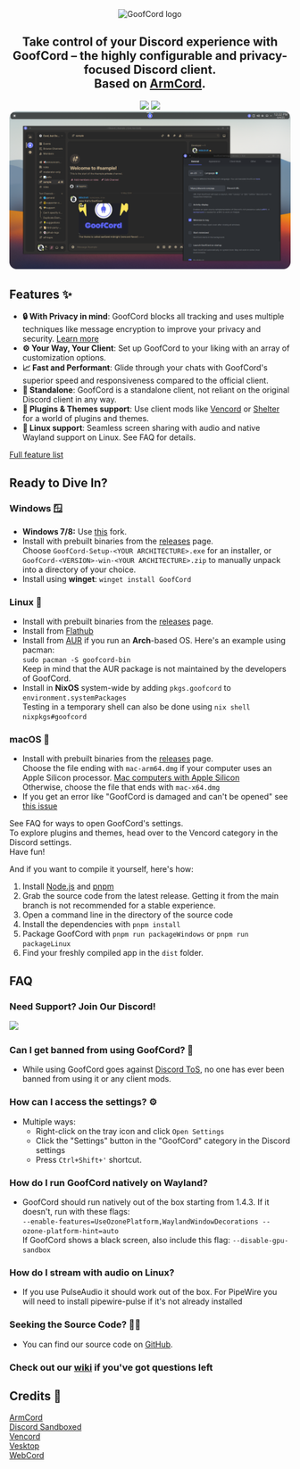 <div align="center">
<img src="assetsDev/gf_logo_full.png" width="520" alt="GoofCord logo">
<h2>Take control of your Discord experience with GoofCord – the highly configurable and privacy-focused Discord client.<br>Based on <a href="https://github.com/ArmCord/ArmCord">ArmCord</a>.</h2>
<img src="https://img.shields.io/github/downloads/Milkshiift/GoofCord/total">
<img src="https://img.shields.io/github/license/Milkshiift/GoofCord"><br>
<img src="assetsDev/screenshot1_rounded.png" width="520" alt="Screenshot of GoofCord">
</div>

## Features :sparkles:
- **:lock: With Privacy in mind**: GoofCord blocks all tracking and uses multiple techniques like message encryption to improve your privacy and security. [Learn more](https://github.com/Milkshiift/GoofCord/wiki/Privacy-FAQ)
- **:gear: Your Way, Your Client**: Set up GoofCord to your liking with an array of customization options.
- **:chart_with_upwards_trend: Fast and Performant**: Glide through your chats with GoofCord's superior speed and responsiveness compared to the official client. 
- **:bookmark: Standalone**: GoofCord is a standalone client, not reliant on the original Discord client in any way.
- **:electric_plug: Plugins & Themes support**: Use client mods like [Vencord](https://github.com/Vendicated/Vencord) or [Shelter](https://github.com/uwu/shelter) for a world of plugins and themes.
- **🐧 Linux support**: Seamless screen sharing with audio and native Wayland support on Linux. See FAQ for details.
    
[Full feature list](https://github.com/Milkshiift/GoofCord/wiki)

## Ready to Dive In?
### Windows 🪟

* **Windows 7/8:** Use [this](https://github.com/Alex313031/GoofCord-Win7) fork.
* Install with prebuilt binaries from the [releases](https://github.com/Milkshiift/GoofCord/releases/latest) page.    
Choose `GoofCord-Setup-<YOUR ARCHITECTURE>.exe` for an installer, or    
`GoofCord-<VERSION>-win-<YOUR ARCHITECTURE>.zip` to manually unpack into a directory of your choice.
* Install using **winget**: `winget install GoofCord`

### Linux 🐧

* Install with prebuilt binaries from the [releases](https://github.com/Milkshiift/GoofCord/releases/latest) page.
* Install from [Flathub](https://flathub.org/apps/io.github.milkshiift.GoofCord)
* Install from [AUR](https://aur.archlinux.org/packages/goofcord-bin) if you run an **Arch**-based OS. Here's an example using pacman:    
`sudo pacman -S goofcord-bin`    
Keep in mind that the AUR package is not maintained by the developers of GoofCord.
* Install in **NixOS** system-wide by adding ``pkgs.goofcord`` to ``environment.systemPackages``     
Testing in a temporary shell can also be done using ``nix shell nixpkgs#goofcord``

### macOS 🍏

* Install with prebuilt binaries from the [releases](https://github.com/Milkshiift/GoofCord/releases/latest) page.    
Choose the file ending with `mac-arm64.dmg` if your computer uses an Apple Silicon processor. [Mac computers with Apple Silicon](https://support.apple.com/en-us/HT211814)      
Otherwise, choose the file that ends with `mac-x64.dmg`
* If you get an error like "GoofCord is damaged and can't be opened" see [this issue](https://github.com/Milkshiift/GoofCord/issues/7)

See FAQ for ways to open GoofCord's settings.    
To explore plugins and themes, head over to the Vencord category in the Discord settings.    
Have fun!
    
And if you want to compile it yourself, here's how:
1. Install [Node.js](https://nodejs.dev) and [pnpm](https://pnpm.io/installation#using-npm)
2. Grab the source code from the latest release. Getting it from the main branch is not recommended for a stable experience.
3. Open a command line in the directory of the source code
4. Install the dependencies with `pnpm install`
5. Package GoofCord with `pnpm run packageWindows` or `pnpm run packageLinux`
6. Find your freshly compiled app in the `dist` folder.

## FAQ
### Need Support? Join Our Discord!
[![](https://dcbadge.vercel.app/api/server/CZc4bpnjmm)](https://discord.gg/CZc4bpnjmm)

### Can I get banned from using GoofCord? 🤔
- While using GoofCord goes against [Discord ToS](https://discord.com/terms#software-in-discord%E2%80%99s-services), no one has ever been banned from using it or any client mods.

### How can I access the settings? ⚙️
- Multiple ways:
  - Right-click on the tray icon and click `Open Settings`
  - Click the "Settings" button in the "GoofCord" category in the Discord settings
  - Press `Ctrl+Shift+'` shortcut.

### How do I run GoofCord natively on Wayland?
- GoofCord should run natively out of the box starting from 1.4.3. If it doesn't, run with these flags:    
`--enable-features=UseOzonePlatform,WaylandWindowDecorations --ozone-platform-hint=auto`    
If GoofCord shows a black screen, also include this flag: `--disable-gpu-sandbox`

### How do I stream with audio on Linux?
- If you use PulseAudio it should work out of the box. For PipeWire you will need to install pipewire-pulse if it's not already installed

### Seeking the Source Code? 🕵️‍♂️
- You can find our source code on [GitHub](https://github.com/Milkshiift/GoofCord/).

### Check out our [wiki](https://github.com/Milkshiift/GoofCord/wiki) if you've got questions left

## Credits 🙌

[ArmCord](https://github.com/ArmCord/ArmCord)  
[Discord Sandboxed](https://github.com/khlam/discord-sandboxed)  
[Vencord](https://github.com/Vendicated/Vencord)     
[Vesktop](https://github.com/Vencord/Vesktop)    
[WebCord](https://github.com/SpacingBat3/WebCord)
